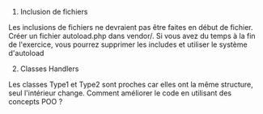
1) Inclusion de fichiers

Les inclusions de fichiers ne devraient pas être faites en début de fichier. Créer un fichier autoload.php dans vendor/.
Si vous avez du temps à la fin de l'exercice, vous pourrez supprimer les includes et utiliser le système d'autoload

2) Classes Handlers

Les classes Type1 et Type2 sont proches car elles ont la même structure, seul l'intérieur change.
Comment améliorer le code en utilisant des concepts POO ?
